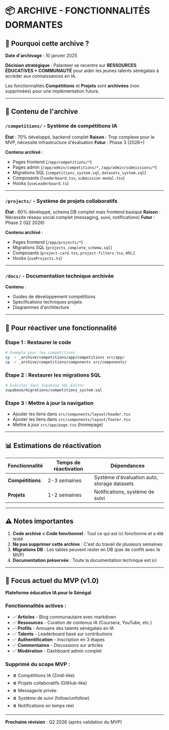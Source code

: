 # 📦 ARCHIVE - FONCTIONNALITÉS DORMANTES

## 🎯 Pourquoi cette archive ?

**Date d'archivage** : 10 janvier 2025

**Décision stratégique** : Palanteer se recentre sur **RESSOURCES ÉDUCATIVES + COMMUNAUTÉ** pour aider les jeunes talents sénégalais à accéder aux connaissances en IA.

Les fonctionnalités **Compétitions** et **Projets** sont **archivées** (non supprimées) pour une implémentation future.

---

## 📁 Contenu de l'archive

### `/competitions/` - Système de compétitions IA
**État** : 70% développé, backend complet
**Raison** : Trop complexe pour le MVP, nécessite infrastructure d'évaluation
**Futur** : Phase 3 (2026+)

**Contenu archivé** :
- Pages frontend (`/app/competitions/*`)
- Pages admin (`/app/admin/competitions/*`, `/app/admin/submissions/*`)
- Migrations SQL (`competitions_system.sql`, `datasets_system.sql`)
- Composants (`leaderboard.tsx`, `submission-modal.tsx`)
- Hooks (`useLeaderboard.ts`)

---

### `/projects/` - Système de projets collaboratifs
**État** : 60% développé, schema DB complet mais frontend basique
**Raison** : Nécessite réseau social complet (messaging, suivi, notifications)
**Futur** : Phase 2 (Q2 2026)

**Contenu archivé** :
- Pages frontend (`/app/projects/*`)
- Migrations SQL (`projects_complete_schema.sql`)
- Composants (`project-card.tsx`, `project-filters.tsx`, etc.)
- Hooks (`useProjects.ts`)

---

### `/docs/` - Documentation technique archivée
**Contenu** :
- Guides de développement compétitions
- Spécifications techniques projets
- Diagrammes d'architecture

---

## 🚀 Pour réactiver une fonctionnalité

### Étape 1 : Restaurer le code
```bash
# Exemple pour les compétitions
cp -r _archive/competitions/app/competitions src/app/
cp -r _archive/competitions/components src/components/
```

### Étape 2 : Restaurer les migrations SQL
```bash
# Exécuter dans Supabase SQL Editor
supabase/migrations/competitions_system.sql
```

### Étape 3 : Mettre à jour la navigation
- Ajouter les liens dans `src/components/layout/header.tsx`
- Ajouter les liens dans `src/components/layout/footer.tsx`
- Mettre à jour `src/app/page.tsx` (homepage)

---

## 📊 Estimations de réactivation

| Fonctionnalité | Temps de réactivation | Dépendances |
|----------------|----------------------|-------------|
| **Compétitions** | 2-3 semaines | Système d'évaluation auto, storage datasets |
| **Projets** | 1-2 semaines | Notifications, système de suivi |

---

## ⚠️ Notes importantes

1. **Code archivé = Code fonctionnel** : Tout ce qui est ici fonctionne et a été testé
2. **Ne pas supprimer cette archive** : C'est du travail de plusieurs semaines
3. **Migrations DB** : Les tables peuvent rester en DB (pas de conflit avec le MVP)
4. **Documentation préservée** : Toute la documentation technique est ici

---

## 🎯 Focus actuel du MVP (v1.0)

**Plateforme éducative IA pour le Sénégal**

### Fonctionnalités actives :
- ✅ **Articles** - Blog communautaire avec markdown
- ✅ **Ressources** - Curation de contenus IA (Coursera, YouTube, etc.)
- ✅ **Profils** - Annuaire des talents sénégalais en IA
- ✅ **Talents** - Leaderboard basé sur contributions
- ✅ **Authentification** - Inscription en 3 étapes
- ✅ **Commentaires** - Discussions sur articles
- ✅ **Modération** - Dashboard admin complet

### Supprimé du scope MVP :
- ⏸️ Compétitions IA (Zindi-like)
- ⏸️ Projets collaboratifs (GitHub-like)
- ⏸️ Messagerie privée
- ⏸️ Système de suivi (follow/unfollow)
- ⏸️ Notifications en temps réel

---

**Prochaine révision** : Q2 2026 (après validation du MVP)



